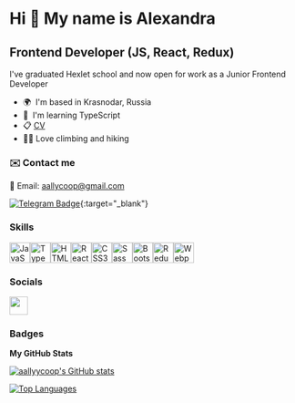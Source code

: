 Hi 👋 My name is Alexandra
===========================

Frontend Developer (JS, React, Redux)
------------------

I've graduated Hexlet school and now open for work as a Junior Frontend Developer

*   🌍  I'm based in Krasnodar, Russia
*   🧠  I'm learning TypeScript
*   📋 [CV](https://cv.hexlet.io/ru/resumes/2269)
*   🧗‍♀️ Love climbing and hiking

   ### ✉️ Contact me

📧 Email: [aallycoop@gmail.com](mailto:aallycoop@gmail.com)

[![Telegram Badge](https://img.shields.io/badge/-Telegram-0088cc?style=flat-square&logo=Telegram&logoColor=white)](https://t.me/allycoop){:target="_blank"}

  ### Skills 
<p align="left">
<a href="https://developer.mozilla.org/en-US/docs/Web/JavaScript" target="_blank" rel="noreferrer"><img src="https://raw.githubusercontent.com/danielcranney/readme-generator/main/public/icons/skills/javascript-colored.svg" width="36" height="36" alt="JavaScript" /></a><a href="https://www.typescriptlang.org/" target="_blank" rel="noreferrer"><img src="https://raw.githubusercontent.com/danielcranney/readme-generator/main/public/icons/skills/typescript-colored.svg" width="36" height="36" alt="TypeScript" /></a><a href="https://developer.mozilla.org/en-US/docs/Glossary/HTML5" target="_blank" rel="noreferrer"><img src="https://raw.githubusercontent.com/danielcranney/readme-generator/main/public/icons/skills/html5-colored.svg" width="36" height="36" alt="HTML5" /></a><a href="https://reactjs.org/" target="_blank" rel="noreferrer"><img src="https://raw.githubusercontent.com/danielcranney/readme-generator/main/public/icons/skills/react-colored.svg" width="36" height="36" alt="React" /></a><a href="https://www.w3.org/TR/CSS/#css" target="_blank" rel="noreferrer"><img src="https://raw.githubusercontent.com/danielcranney/readme-generator/main/public/icons/skills/css3-colored.svg" width="36" height="36" alt="CSS3" /></a><a href="https://sass-lang.com/" target="_blank" rel="noreferrer"><img src="https://raw.githubusercontent.com/danielcranney/readme-generator/main/public/icons/skills/sass-colored.svg" width="36" height="36" alt="Sass" /></a><a href="https://getbootstrap.com/" target="_blank" rel="noreferrer"><img src="https://raw.githubusercontent.com/danielcranney/readme-generator/main/public/icons/skills/bootstrap-colored.svg" width="36" height="36" alt="Bootstrap" /></a><a href="https://redux.js.org/" target="_blank" rel="noreferrer"><img src="https://raw.githubusercontent.com/danielcranney/readme-generator/main/public/icons/skills/redux-colored.svg" width="36" height="36" alt="Redux" /></a><a href="https://webpack.js.org/" target="_blank" rel="noreferrer"><img src="https://raw.githubusercontent.com/danielcranney/readme-generator/main/public/icons/skills/webpack-colored.svg" width="36" height="36" alt="Webpack" /></a>
</p>  

  ### Socials
 <p align="left">
                    </a>
                      <a href="http://www.instagram.com/allycoop" target="_blank" rel="noreferrer">
                    <picture>
                    <source media="(prefers-color-scheme: dark)" srcset="undefined" />
                    <source media="(prefers-color-scheme: light)" srcset="https://raw.githubusercontent.com/danielcranney/readme-generator/main/public/icons/socials/instagram.svg" />
                    <img src="https://raw.githubusercontent.com/danielcranney/readme-generator/main/public/icons/socials/instagram.svg" width="32" height="32" />
                    </picture>
</a></p>

  ### Badges
  
  <b>My GitHub Stats</b>
  
  <a href="http://www.github.com/aallyycoop"><img src="https://github-readme-stats.vercel.app/api?username=aallyycoop&show_icons=true&hide=&count_private=true&title_color=0891b2&text_color=0891b2&icon_color=facc15&bg_color=ffffff&hide_border=true&show_icons=true" alt="aallyycoop's GitHub stats" /></a>
  
  <a href="https://github.com/aallyycoop" align="left"><img src="https://github-readme-stats.vercel.app/api/top-langs/?username=aallyycoop&langs_count=10&title_color=0891b2&text_color=0891b2&icon_color=facc15&bg_color=ffffff&hide_border=true&locale=en&custom_title=Top%20%Languages" alt="Top Languages" /></a>
